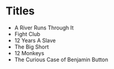 # Titles
- A River Runs Through It
- Fight Club
- 12 Years A Slave
- The Big Short
- 12 Monkeys
- The Curious Case of Benjamin Button
